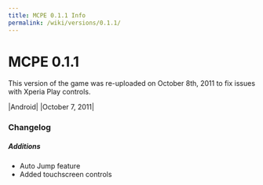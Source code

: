 ```yaml
---
title: MCPE 0.1.1 Info
permalink: /wiki/versions/0.1.1/
---
```

# MCPE 0.1.1
This version of the game was re-uploaded on October 8th, 2011 to fix issues with Xperia Play controls.

|Android|
|October 7, 2011|

### Changelog

##### Additions
* Auto Jump feature
* Added touchscreen controls
